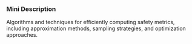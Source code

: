 ### Mini Description

Algorithms and techniques for efficiently computing safety metrics, including approximation methods, sampling strategies, and optimization approaches.
